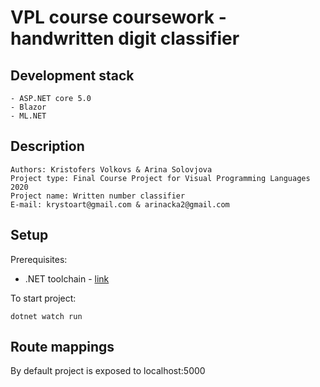# VPL course coursework - handwritten digit classifier

## Development stack

    - ASP.NET core 5.0
    - Blazor
    - ML.NET

## Description

    Authors: Kristofers Volkovs & Arina Solovjova
    Project type: Final Course Project for Visual Programming Languages 2020
    Project name: Written number classifier
    E-mail: krystoart@gmail.com & arinacka2@gmail.com
## Setup

Prerequisites:

- .NET toolchain - [link](https://dotnet.microsoft.com/learn/aspnet/blazor-tutorial/intro)

To start project:

    dotnet watch run

## Route mappings

By default project is exposed to localhost:5000
